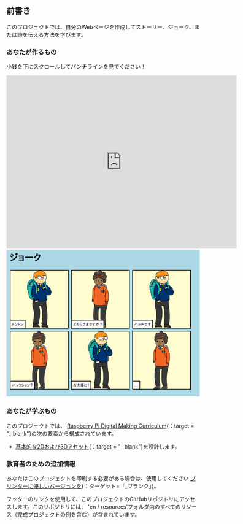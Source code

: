 ## 前書き

このプロジェクトでは、自分のWebページを作成してストーリー、ジョーク、または詩を伝える方法を学びます。

### あなたが作るもの

小銭を下にスクロールしてパンチラインを見てください！

<div class="trinket">
  <iframe src="https://trinket.io/embed/html/c8afdef912?outputOnly=true&start=result" width="600" height="450" frameborder="0" marginwidth="0" marginheight="0" allowfullscreen>
  </iframe>
  <img src="images/story-final.png">
</div>

### あなたが学ぶもの

このプロジェクトでは、 [Raspberry Pi Digital Making Curriculum](http://rpf.io/curriculum){：target = "_ blank"}の次の要素から構成されています。

+ [基本的な2Dおよび3Dアセット](https://www.raspberrypi.org/curriculum/design/creator){：target = "_ blank"}を設計します。

### 教育者のための追加情報

あなたはこのプロジェクトを印刷する必要がある場合は、使用してください [プリンターに優しいバージョンを](https://projects.raspberrypi.org/en/projects/tell-a-story/print){：ターゲット=「_ブランク」}。

フッターのリンクを使用して、このプロジェクトのGitHubリポジトリにアクセスします。このリポジトリには、 'en / resources'フォルダ内のすべてのリソース（完成プロジェクトの例を含む）が含まれています。
